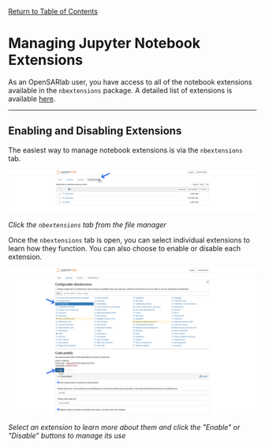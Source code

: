 [Return to Table of Contents](../user.md)

# Managing Jupyter Notebook Extensions
As an OpenSARlab user, you have access to all of the notebook extensions available in the `nbextensions` package. A detailed list of extensions is available [here](https://jupyter-contrib-nbextensions.readthedocs.io/en/latest/nbextensions.html).

---

## Enabling and Disabling Extensions

The easiest way to manage notebook extensions is via the `nbextensions` tab.

![Selecting the nbextensions tab.](../assets/nbextensions.png)

*Click the `nbextensions` tab from the file manager*

Once the `nbextensions` tab is open, you can select individual extensions to learn how they function. You can also choose to enable or disable each extension.

![Selecting an extension and enabling it.](../assets/manage_extensions.png)

*Select an extension to learn more about them and click the "Enable" or "Disable" buttons to manage its use*
